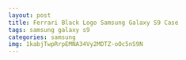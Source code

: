 ```yaml
---
layout: post
title: Ferrari Black Logo Samsung Galaxy S9 Case
tags: samsung galaxy s9
categories: samsung
img: 1kabjTwpRrpEMNA34Vy2MDTZ-oOc5nS9N
---
```

